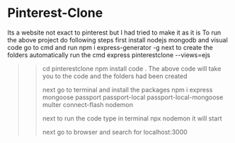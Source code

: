 # Pinterest-Clone
Its a website not exact to pinterest but I had tried to make it as it is 
To run the above project do following steps 
first install nodejs mongodb and visual code
go to cmd and run npm i express-generator -g 
next to create the folders automatically run the cmd express pinterestclone --views=ejs
>> cd pinterestclone
>> npm install
>> code .
The above code will take you to the code and the folders had been created
>>
>> next go to terminal and install the packages
>> npm i express mongoose passport passport-local passport-local-mongoose multer connect-flash nodemon
>>
>> next to run the code type in terminal npx nodemon it will start
>>
>> next go to browser and search for localhost:3000
